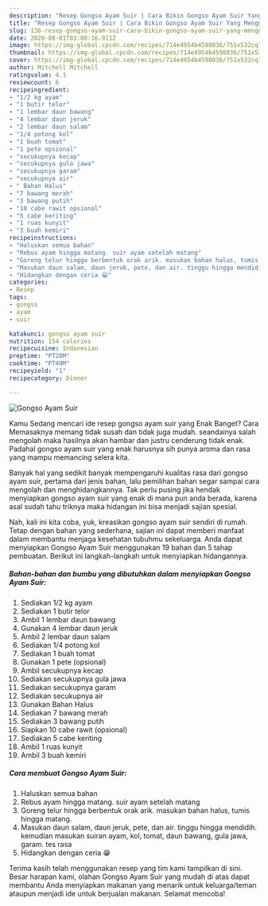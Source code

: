```yaml
---
description: "Resep Gongso Ayam Suir | Cara Bikin Gongso Ayam Suir Yang Menggugah Selera"
title: "Resep Gongso Ayam Suir | Cara Bikin Gongso Ayam Suir Yang Menggugah Selera"
slug: 136-resep-gongso-ayam-suir-cara-bikin-gongso-ayam-suir-yang-menggugah-selera
date: 2020-08-01T03:08:16.911Z
image: https://img-global.cpcdn.com/recipes/714e4954b4598036/751x532cq70/gongso-ayam-suir-foto-resep-utama.jpg
thumbnail: https://img-global.cpcdn.com/recipes/714e4954b4598036/751x532cq70/gongso-ayam-suir-foto-resep-utama.jpg
cover: https://img-global.cpcdn.com/recipes/714e4954b4598036/751x532cq70/gongso-ayam-suir-foto-resep-utama.jpg
author: Mitchell Mitchell
ratingvalue: 4.1
reviewcount: 6
recipeingredient:
- "1/2 kg ayam"
- "1 butir telor"
- "1 lembar daun bawang"
- "4 lembar daun jeruk"
- "2 lembar daun salam"
- "1/4 potong kol"
- "1 buah tomat"
- "1 pete opsional"
- "secukupnya kecap"
- "secukupnya gula jawa"
- "secukupnya garam"
- "secukupnya air"
- " Bahan Halus"
- "7 bawang merah"
- "3 bawang putih"
- "10 cabe rawit opsional"
- "5 cabe keriting"
- "1 ruas kunyit"
- "3 buah kemiri"
recipeinstructions:
- "Haluskan semua bahan"
- "Rebus ayam hingga matang. suir ayam setelah matang"
- "Goreng telur hingga berbentuk orak arik. masukan bahan halus, tumis hingga matang."
- "Masukan daun salam, daun jeruk, pete, dan air. tinggu hingga mendidih. kemudian masukan suiran ayam, kol, tomat, daun bawang, gula jawa, garam. tes rasa"
- "Hidangkan dengan ceria 😁"
categories:
- Resep
tags:
- gongso
- ayam
- suir

katakunci: gongso ayam suir 
nutrition: 154 calories
recipecuisine: Indonesian
preptime: "PT28M"
cooktime: "PT49M"
recipeyield: "1"
recipecategory: Dinner

---
```



![Gongso Ayam Suir](https://img-global.cpcdn.com/recipes/714e4954b4598036/751x532cq70/gongso-ayam-suir-foto-resep-utama.jpg)

Kamu Sedang mencari ide resep gongso ayam suir yang Enak Banget? Cara Memasaknya memang tidak susah dan tidak juga mudah. seandainya salah mengolah maka hasilnya akan hambar dan justru cenderung tidak enak. Padahal gongso ayam suir yang enak harusnya sih punya aroma dan rasa yang mampu memancing selera kita.



Banyak hal yang sedikit banyak mempengaruhi kualitas rasa dari gongso ayam suir, pertama dari jenis bahan, lalu pemilihan bahan segar sampai cara mengolah dan menghidangkannya. Tak perlu pusing jika hendak menyiapkan gongso ayam suir yang enak di mana pun anda berada, karena asal sudah tahu triknya maka hidangan ini bisa menjadi sajian spesial.


Nah, kali ini kita coba, yuk, kreasikan gongso ayam suir sendiri di rumah. Tetap dengan bahan yang sederhana, sajian ini dapat memberi manfaat dalam membantu menjaga kesehatan tubuhmu sekeluarga. Anda dapat menyiapkan Gongso Ayam Suir menggunakan 19 bahan dan 5 tahap pembuatan. Berikut ini langkah-langkah untuk menyiapkan hidangannya.

<!--inarticleads1-->

##### Bahan-bahan dan bumbu yang dibutuhkan dalam menyiapkan Gongso Ayam Suir:

1. Sediakan 1/2 kg ayam
1. Sediakan 1 butir telor
1. Ambil 1 lembar daun bawang
1. Gunakan 4 lembar daun jeruk
1. Ambil 2 lembar daun salam
1. Sediakan 1/4 potong kol
1. Sediakan 1 buah tomat
1. Gunakan 1 pete (opsional)
1. Ambil secukupnya kecap
1. Sediakan secukupnya gula jawa
1. Sediakan secukupnya garam
1. Sediakan secukupnya air
1. Gunakan  Bahan Halus
1. Sediakan 7 bawang merah
1. Sediakan 3 bawang putih
1. Siapkan 10 cabe rawit (opsional)
1. Sediakan 5 cabe keriting
1. Ambil 1 ruas kunyit
1. Ambil 3 buah kemiri




<!--inarticleads2-->

##### Cara membuat Gongso Ayam Suir:

1. Haluskan semua bahan
1. Rebus ayam hingga matang. suir ayam setelah matang
1. Goreng telur hingga berbentuk orak arik. masukan bahan halus, tumis hingga matang.
1. Masukan daun salam, daun jeruk, pete, dan air. tinggu hingga mendidih. kemudian masukan suiran ayam, kol, tomat, daun bawang, gula jawa, garam. tes rasa
1. Hidangkan dengan ceria 😁




Terima kasih telah menggunakan resep yang tim kami tampilkan di sini. Besar harapan kami, olahan Gongso Ayam Suir yang mudah di atas dapat membantu Anda menyiapkan makanan yang menarik untuk keluarga/teman ataupun menjadi ide untuk berjualan makanan. Selamat mencoba!
